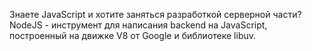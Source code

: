 Знаете JavaScript и хотите заняться разработкой серверной части? NodeJS - инструмент для написания backend на JavaScript, построенный на движке V8 от Google и библиотеке libuv.